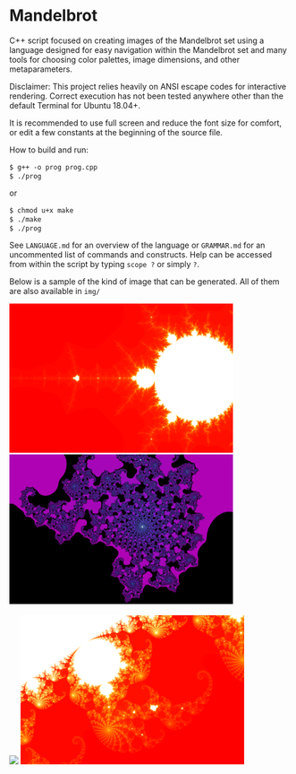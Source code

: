 # Mandelbrot

C++ script focused on creating images of the Mandelbrot set using a language designed for easy navigation within the Mandelbrot set and many tools for choosing color palettes, image dimensions, and other metaparameters.

Disclaimer: This project relies heavily on ANSI escape codes for interactive rendering. Correct execution has not been tested anywhere other than the default Terminal for Ubuntu 18.04+.

It is recommended to use full screen and reduce the font size for comfort, or edit a few constants at the beginning of the source file.

How to build and run:

```
$ g++ -o prog prog.cpp
$ ./prog
```
or
```
$ chmod u+x make
$ ./make
$ ./prog
```


See `LANGUAGE.md` for an overview of the language or `GRAMMAR.md` for an uncommented list of commands and constructs. Help can be accessed from within the script by typing `scope ?` or simply `?`.

Below is a sample of the kind of image that can be generated. All of them are also available in `img/`


<img src="img/bulb.png" width=400>
<img src="img/zoom3.png" width=400>
<br><br>
<img src="img/zoom2.png" width=400>
<img src="img/zoom1.png" width=400>
